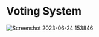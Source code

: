# Voting System
![Screenshot 2023-06-24 153846](https://github.com/PabitraSahoo/PolkadotDemo/assets/37178585/3ce7b34a-7aaf-41fd-9a46-98d5adefd98e)
